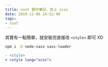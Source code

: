 ```yaml
---
title: nuxt 實作筆記，加上 scss
date: 2019-12-06 14:52:40
tags:
- nuxt
---
```


其實有一點簡單，就安裝完直接改 `<style>` 即可 XD

```bash
npm i -D node-sass sass-loader
```

```diff
- <style>
+ <style lang="scss">
```

